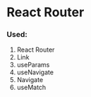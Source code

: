 # React Router

### Used:
1. React Router
2. Link
3. useParams
4. useNavigate
5. Navigate
6. useMatch
